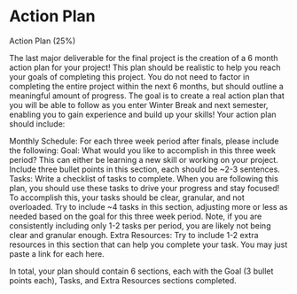 # Action Plan

Action Plan (25%)

The last major deliverable for the final project is the creation of a 6 month action plan for your project! This plan should be realistic to help you reach your goals of completing this project. You do not need to factor in completing the entire project within the next 6 months, but should outline a meaningful amount of progress. The goal is to create a real action plan that you will be able to follow as you enter Winter Break and next semester, enabling you to gain experience and build up your skills! Your action plan should include:

Monthly Schedule: For each three week period after finals, please include the following:
Goal: What would you like to accomplish in this three week period? This can either be learning a new skill or working on your project. Include three bullet points in this section, each should be ~2-3 sentences.
Tasks: Write a checklist of tasks to complete. When you are following this plan, you should use these tasks to drive your progress and stay focused! To accomplish this, your tasks should be clear, granular, and not overloaded. Try to include ~4 tasks in this section, adjusting more or less as needed based on the goal for this three week period. Note, if you are consistently including only 1-2 tasks per period, you are likely not being clear and granular enough.
Extra Resources: Try to include 1-2 extra resources in this section that can help you complete your task. You may just paste a link for each here.

In total, your plan should contain 6 sections, each with the Goal (3 bullet points each), Tasks, and Extra Resources sections completed.
